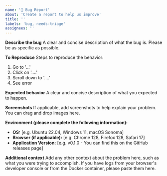 ```yaml
---
name: '🐛 Bug Report'
about: 'Create a report to help us improve'
title: ''
labels: 'bug, needs-triage'
assignees: ''
---
```


**Describe the bug**
A clear and concise description of what the bug is. Please be as specific as possible.

**To Reproduce**
Steps to reproduce the behavior:
1. Go to '...'
2. Click on '....'
3. Scroll down to '....'
4. See error

**Expected behavior**
A clear and concise description of what you expected to happen.

**Screenshots**
If applicable, add screenshots to help explain your problem. You can drag and drop images here.

**Environment (please complete the following information):**
 - **OS:** [e.g. Ubuntu 22.04, Windows 11, macOS Sonoma]
 - **Browser (if applicable):** [e.g. Chrome 128, Firefox 128, Safari 17]
 - **Application Version:** [e.g. v0.1.0 - You can find this on the GitHub releases page]

**Additional context**
Add any other context about the problem here, such as what you were trying to accomplish. If you have logs from your browser's developer console or from the Docker container, please paste them here.